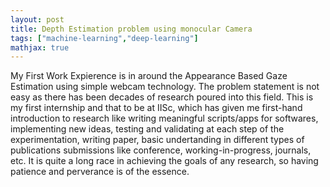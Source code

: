 ```yaml
---
layout: post
title: Depth Estimation problem using monocular Camera
tags: ["machine-learning","deep-learning"]
mathjax: true
---
```


My First Work Expierence is in around the Appearance Based Gaze Estimation using simple webcam technology. The problem statement is not easy as there has been decades of research poured into this field.
This is my first internship and that to be at IISc, which has given me first-hand introduction to research like writing meaningful scripts/apps for softwares, implementing new ideas, testing and validating at each step of the experimentation, writing paper, basic undertanding in different types of publications submissions like conference, working-in-progress, journals, etc. It is quite a long race in achieving the goals of any research, so having patience and perverance is of the essence.
